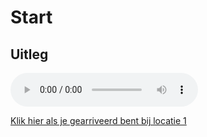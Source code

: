 # Start

## Uitleg
<audio controls>
  <source src="https://raw.githubusercontent.com/robogast/blasius-speurtocht/master/mp3/uitleg.mp3" type="audio/mpeg">
</audio>

[Klik hier als je gearriveerd bent bij locatie 1](md/locatie-1.md)
